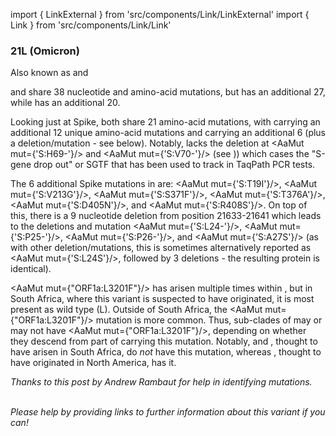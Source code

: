 import { LinkExternal } from 'src/components/Link/LinkExternal'
import { Link } from 'src/components/Link/Link'



<MdxContent filepath="VoCHeader.md" />

### 21L (Omicron)
Also known as <VarOrLin name="21L (Omicron)" invert={true} /> and <Who name="Omicron" />

<MdxContent filepath="OmicronHeader.md'" />

<VarOrLin name="21L (Omicron)" /> and <VarOrLin name="21K (Omicron)" prefix=""/> share 38 nucleotide and amino-acid mutations, but <VarOrLin name="21L (Omicron)" prefix=""/> has an additional 27, while <VarOrLin name="21K (Omicron)" prefix=""/> has an additional 20. 

Looking just at Spike, both share 21 amino-acid mutations, with <VarOrLin name="21K (Omicron)" prefix=""/> carrying an additional 12 unique amino-acid mutations and <VarOrLin name="21L (Omicron)" prefix=""/> carrying an additional 6 (plus a deletion/mutation - see below). Notably, <VarOrLin name="21L (Omicron)" prefix=""/> lacks the deletion at <AaMut mut={'S:H69-'}/> and <AaMut mut={'S:V70-'}/> (see <Mut name="S:H69-"/>)) which cases the "S-gene drop out" or SGTF that has been used to track <VarOrLin name="21K (Omicron)" prefix=""/> in TaqPath PCR tests. 

The 6 additional Spike mutations in <VarOrLin name="21L (Omicron)" prefix=""/> are: <AaMut mut={'S:T19I'}/>, <AaMut mut={'S:V213G'}/>, <AaMut mut={'S:S371F'}/>, <AaMut mut={'S:T376A'}/>, <AaMut mut={'S:D405N'}/>, and <AaMut mut={'S:R408S'}/>. 
On top of this, there is a 9 nucleotide deletion from position 21633-21641 which leads to the deletions and mutation <AaMut mut={'S:L24-'}/>, <AaMut mut={'S:P25-'}/>, <AaMut mut={'S:P26-'}/>, and <AaMut mut={'S:A27S'}/> (as with other deletion/mutations, this is sometimes alternatively reported as <AaMut mut={'S:L24S'}/>, followed by 3 deletions - the resulting protein is identical).

<AaMut mut={"ORF1a:L3201F"}/> has arisen multiple times within <VarOrLin name="21L (Omicron)" prefix=""/>, but in South Africa, where this variant is suspected to have originated, it is most present as wild type (L). Outside of South Africa, the <AaMut mut={"ORF1a:L3201F"}/> mutation is more common. Thus, sub-clades of <VarOrLin name="21L (Omicron)" prefix=""/> may or may not have <AaMut mut={"ORF1a:L3201F"}/>, depending on whether they descend from part of <VarOrLin name="21L (Omicron)" prefix=""/> carrying this mutation. Notably, <VarOrLin name="22A (Omicron)" prefix=""/> and <VarOrLin name="22B (Omicron)" prefix=""/>, thought to have arisen in South Africa, do _not_ have this mutation, whereas <VarOrLin name="22C (Omicron)"/>, thought to have originated in North America, has it.

<i>Thanks to <LinkExternal href="https://github.com/cov-lineages/pango-designation/issues/361">this post</LinkExternal> by Andrew Rambaut for help in identifying mutations.</i>
<br/><br/>

_Please help by providing links to further information about this variant if you can!_




